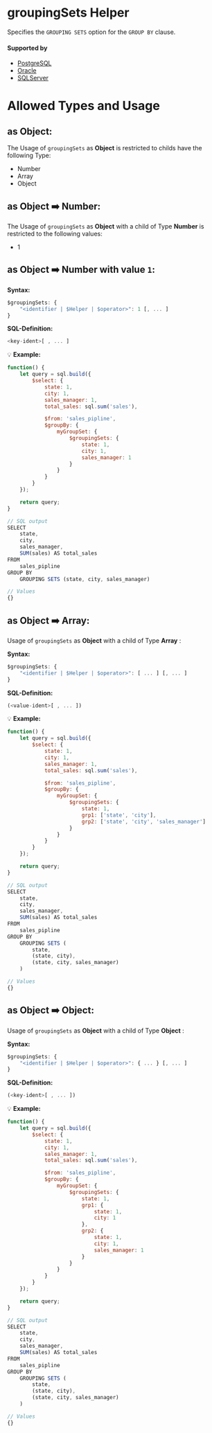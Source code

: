 # groupingSets Helper
Specifies the `GROUPING SETS` option for the `GROUP BY` clause.

#### Supported by
- [PostgreSQL](https://www.postgresql.org/docs/devel/static/queries-table-expressions.html#QUERIES-GROUPING-SETS)
- [Oracle](https://docs.oracle.com/cd/B19306_01/server.102/b14223/aggreg.htm#i1007434)
- [SQLServer](https://docs.microsoft.com/en-us/sql/t-sql/queries/select-group-by-transact-sql)

# Allowed Types and Usage

## as Object:

The Usage of `groupingSets` as **Object** is restricted to childs have the following Type:

- Number
- Array
- Object

## as Object :arrow_right: Number:

The Usage of `groupingSets` as **Object** with a child of Type **Number** is restricted to the following values:

- 1

## as Object :arrow_right: Number with value `1`:
**Syntax:**

```javascript
$groupingSets: {
    "<identifier | $Helper | $operator>": 1 [, ... ]
}
```

**SQL-Definition:**
```javascript
<key-ident>[ , ... ]
```

:bulb: **Example:**
```javascript
function() {
    let query = sql.build({
        $select: {
            state: 1,
            city: 1,
            sales_manager: 1,
            total_sales: sql.sum('sales'),

            $from: 'sales_pipline',
            $groupBy: {
                myGroupSet: {
                    $groupingSets: {
                        state: 1,
                        city: 1,
                        sales_manager: 1
                    }
                }
            }
        }
    });

    return query;
}

// SQL output
SELECT
    state,
    city,
    sales_manager,
    SUM(sales) AS total_sales
FROM
    sales_pipline
GROUP BY
    GROUPING SETS (state, city, sales_manager)

// Values
{}
```
## as Object :arrow_right: Array:

Usage of `groupingSets` as **Object** with a child of Type **Array** :

**Syntax:**

```javascript
$groupingSets: {
    "<identifier | $Helper | $operator>": [ ... ] [, ... ]
}
```

**SQL-Definition:**
```javascript
(<value-ident>[ , ... ])
```

:bulb: **Example:**
```javascript
function() {
    let query = sql.build({
        $select: {
            state: 1,
            city: 1,
            sales_manager: 1,
            total_sales: sql.sum('sales'),

            $from: 'sales_pipline',
            $groupBy: {
                myGroupSet: {
                    $groupingSets: {
                        state: 1,
                        grp1: ['state', 'city'],
                        grp2: ['state', 'city', 'sales_manager']
                    }
                }
            }
        }
    });

    return query;
}

// SQL output
SELECT
    state,
    city,
    sales_manager,
    SUM(sales) AS total_sales
FROM
    sales_pipline
GROUP BY
    GROUPING SETS (
        state,
        (state, city),
        (state, city, sales_manager)
    )

// Values
{}
```
## as Object :arrow_right: Object:

Usage of `groupingSets` as **Object** with a child of Type **Object** :

**Syntax:**

```javascript
$groupingSets: {
    "<identifier | $Helper | $operator>": { ... } [, ... ]
}
```

**SQL-Definition:**
```javascript
(<key-ident>[ , ... ])
```

:bulb: **Example:**
```javascript
function() {
    let query = sql.build({
        $select: {
            state: 1,
            city: 1,
            sales_manager: 1,
            total_sales: sql.sum('sales'),

            $from: 'sales_pipline',
            $groupBy: {
                myGroupSet: {
                    $groupingSets: {
                        state: 1,
                        grp1: {
                            state: 1,
                            city: 1
                        },
                        grp2: {
                            state: 1,
                            city: 1,
                            sales_manager: 1
                        }
                    }
                }
            }
        }
    });

    return query;
}

// SQL output
SELECT
    state,
    city,
    sales_manager,
    SUM(sales) AS total_sales
FROM
    sales_pipline
GROUP BY
    GROUPING SETS (
        state,
        (state, city),
        (state, city, sales_manager)
    )

// Values
{}
```
